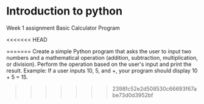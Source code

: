 # Introduction to python
Week 1 assignment
Basic Calculator Program

<<<<<<< HEAD

=======
Create a simple Python program that asks the user to input two numbers and a mathematical operation (addition, subtraction, multiplication, or division).
Perform the operation based on the user's input and print the result.
Example: If a user inputs 10, 5, and +, your program should display 10 + 5 = 15.
>>>>>>> 2398fc52e2d508530c66693f67abe73d0d3952bf
